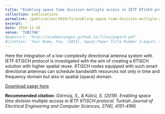 ```yaml
---
title: "Enabling space time division multiple access in IETF 6TiSCH protocol"
collection: publications
permalink: /publication/2019/11/enabling-space-time-division-multiple-access
excerpt: ''
date: 2019-11-26
venue: 'TUBITAK'
#paperurl: 'http://academicpages.github.io/files/paper3.pdf'
#citation: 'Your Name, You. (2015). &quot;Paper Title Number 3.&quot; <i>Journal 1</i>. 1(3).'
---
```

Here the integration of a low-complexity directional antenna system with IETF 6TiSCH protocol is investigated with the aim of creating a 6TiSCH solution with higher spatial reuse. 6TiSCH nodes equipped with such smart directional antennas can schedule bandwidth resources not only in time and frequency domain but also in spatial (space) domain.

[Download paper here](https://journals.tubitak.gov.tr/elektrik/vol27/iss6/9/)

<b>Recommended citation:</b> *Görmüş, S., & Külcü, S. (2019). Enabling space time division multiple access in IETF 6TiSCH protocol. Turkish Journal of Electrical Engineering and Computer Sciences, 27(6), 4151-4166.*